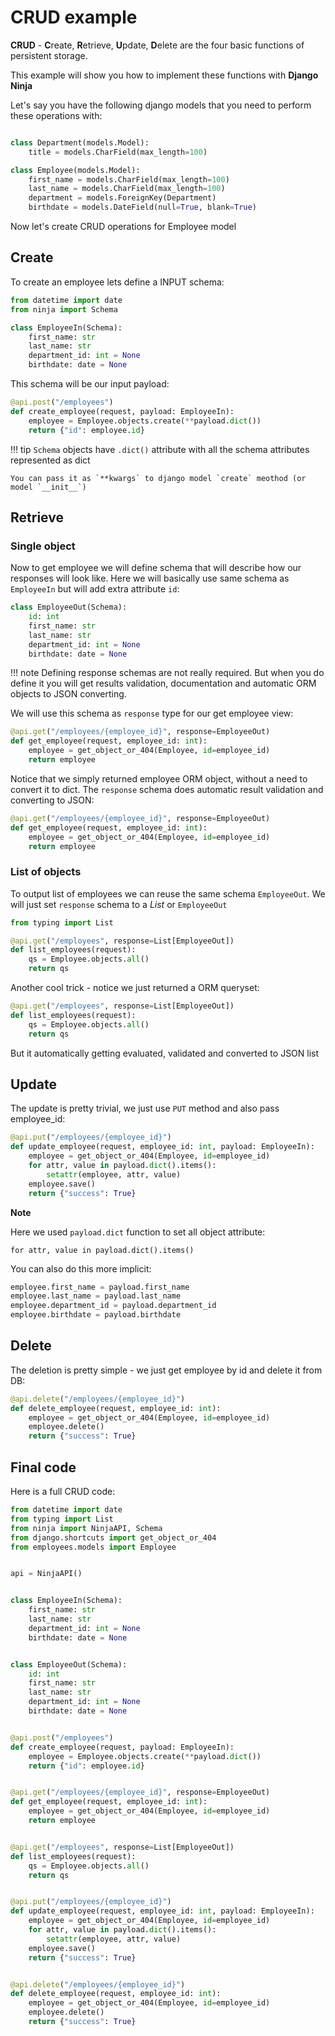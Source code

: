 # CRUD example


**CRUD**  - **C**reate, **R**etrieve, **U**pdate, **D**elete are the four basic functions of persistent storage.

This example will show you how to implement these functions with **Django Ninja**

Let's say you have the following django models that you need to perform these operations with:


```Python

class Department(models.Model):
    title = models.CharField(max_length=100)

class Employee(models.Model):
    first_name = models.CharField(max_length=100)
    last_name = models.CharField(max_length=100)
    department = models.ForeignKey(Department)
    birthdate = models.DateField(null=True, blank=True)
```

Now let's create CRUD operations for Employee model

## Create

To create an employee lets define a INPUT schema:

```Python
from datetime import date
from ninja import Schema

class EmployeeIn(Schema):
    first_name: str
    last_name: str
    department_id: int = None
    birthdate: date = None

```

This schema will be our input payload:

```Python hl_lines="2"
@api.post("/employees")
def create_employee(request, payload: EmployeeIn):
    employee = Employee.objects.create(**payload.dict())
    return {"id": employee.id}

```

!!! tip
    `Schema` objects have `.dict()` attribute with all the schema attributes represented as dict

    You can pass it as `**kwargs` to django model `create` meothod (or model `__init__`)

## Retrieve

### Single object

Now to get employee we will define schema that will describe how our responses will look like. Here we will basically use same schema as `EmployeeIn` but will add extra attribute `id`:


```Python hl_lines="2"
class EmployeeOut(Schema):
    id: int
    first_name: str
    last_name: str
    department_id: int = None
    birthdate: date = None
```

!!! note
    Defining response schemas are not really required. But when you do define it you will get results validation, documentation and automatic ORM objects to JSON converting.

We will use this schema as `response` type for our get employee view:


```Python hl_lines="1"
@api.get("/employees/{employee_id}", response=EmployeeOut)
def get_employee(request, employee_id: int):
    employee = get_object_or_404(Employee, id=employee_id)
    return employee
```

Notice that we simply returned employee ORM object, without a need to convert it to dict. The `response` schema does automatic result validation and converting to JSON:
```Python hl_lines="4"
@api.get("/employees/{employee_id}", response=EmployeeOut)
def get_employee(request, employee_id: int):
    employee = get_object_or_404(Employee, id=employee_id)
    return employee
```

### List of objects

To output list of employees we can reuse the same schema `EmployeeOut`. We will just set `response` schema to a *List* or `EmployeeOut`
```Python hl_lines="3"
from typing import List

@api.get("/employees", response=List[EmployeeOut])
def list_employees(request):
    qs = Employee.objects.all()
    return qs
```

Another cool trick - notice we just returned a ORM queryset:

```Python hl_lines="4"
@api.get("/employees", response=List[EmployeeOut])
def list_employees(request):
    qs = Employee.objects.all()
    return qs
```
But it automatically getting evaluated, validated and converted to JSON list



## Update

The update is pretty trivial, we just use `PUT` method and also pass employee_id:

```Python hl_lines="1"
@api.put("/employees/{employee_id}")
def update_employee(request, employee_id: int, payload: EmployeeIn):
    employee = get_object_or_404(Employee, id=employee_id)
    for attr, value in payload.dict().items():
        setattr(employee, attr, value)
    employee.save()
    return {"success": True}
```

**Note**

Here we used `payload.dict` function to set all object attribute:

`for attr, value in payload.dict().items()`

You can also do this more implicit:

```Python
employee.first_name = payload.first_name
employee.last_name = payload.last_name
employee.department_id = payload.department_id
employee.birthdate = payload.birthdate
```


## Delete

The deletion is pretty simple - we just get employee by id and delete it from DB:


```Python hl_lines="1 2 4"
@api.delete("/employees/{employee_id}")
def delete_employee(request, employee_id: int):
    employee = get_object_or_404(Employee, id=employee_id)
    employee.delete()
    return {"success": True}
```

## Final code

Here is a full CRUD code:


```Python
from datetime import date
from typing import List
from ninja import NinjaAPI, Schema
from django.shortcuts import get_object_or_404
from employees.models import Employee


api = NinjaAPI()


class EmployeeIn(Schema):
    first_name: str
    last_name: str
    department_id: int = None
    birthdate: date = None


class EmployeeOut(Schema):
    id: int
    first_name: str
    last_name: str
    department_id: int = None
    birthdate: date = None


@api.post("/employees")
def create_employee(request, payload: EmployeeIn):
    employee = Employee.objects.create(**payload.dict())
    return {"id": employee.id}


@api.get("/employees/{employee_id}", response=EmployeeOut)
def get_employee(request, employee_id: int):
    employee = get_object_or_404(Employee, id=employee_id)
    return employee


@api.get("/employees", response=List[EmployeeOut])
def list_employees(request):
    qs = Employee.objects.all()
    return qs


@api.put("/employees/{employee_id}")
def update_employee(request, employee_id: int, payload: EmployeeIn):
    employee = get_object_or_404(Employee, id=employee_id)
    for attr, value in payload.dict().items():
        setattr(employee, attr, value)
    employee.save()
    return {"success": True}


@api.delete("/employees/{employee_id}")
def delete_employee(request, employee_id: int):
    employee = get_object_or_404(Employee, id=employee_id)
    employee.delete()
    return {"success": True}
```
